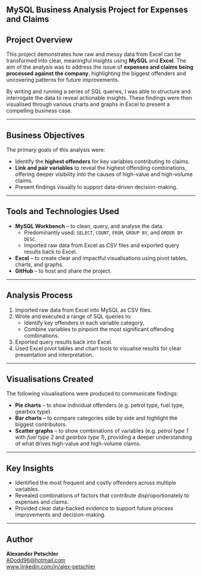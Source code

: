 ## MySQL Business Analysis Project for Expenses and Claims

## Project Overview

This project demonstrates how raw and messy data from Excel can be transformed into clear, meaningful insights using **MySQL** and **Excel**. The aim of the analysis was to address the issue of **expenses and claims being processed against the company**, highlighting the biggest offenders and uncovering patterns for future improvements.

By writing and running a series of SQL queries, I was able to structure and interrogate the data to reveal actionable insights. These findings were then visualised through various charts and graphs in Excel to present a compelling business case.

---

## Business Objectives

The primary goals of this analysis were:

- Identify the **highest offenders** for key variables contributing to claims.
- **Link and pair variables** to reveal the highest offending combinations, offering deeper visibility into the causes of high-value and high-volume claims.
- Present findings visually to support data-driven decision-making.

---

## Tools and Technologies Used

- **MySQL Workbench** – to clean, query, and analyse the data.  
  - Predominantly used: `SELECT`, `COUNT`, `FROM`, `GROUP BY`, and `ORDER BY DESC`.
  - Imported raw data from Excel as CSV files and exported query results back to Excel.
- **Excel** – to create clear and impactful visualisations using pivot tables, charts, and graphs.
- **GitHub** – to host and share the project.

---

## Analysis Process

1. Imported raw data from Excel into MySQL as CSV files.
2. Wrote and executed a range of SQL queries to:
   - Identify key offenders in each variable category.
   - Combine variables to pinpoint the most significant offending combinations.
3. Exported query results back into Excel.
4. Used Excel pivot tables and chart tools to visualise results for clear presentation and interpretation.

---

## Visualisations Created

The following visualisations were produced to communicate findings:

- **Pie charts** – to show individual offenders (e.g. petrol type, fuel type, gearbox type).
- **Bar charts** – to compare categories side by side and highlight the biggest contributors.
- **Scatter graphs** – to show combinations of variables (e.g. *petrol type 1* with *fuel type 2* and *gearbox type 1*), providing a deeper understanding of what drives high-value and high-volume claims.

---

## Key Insights

- Identified the most frequent and costly offenders across multiple variables.
- Revealed combinations of factors that contribute disproportionately to expenses and claims.
- Provided clear data-backed evidence to support future process improvements and decision-making.

---

## Author

**Alexander Petschler**  
ADodd96@hotmail.com  
www.linkedin.com/in/alex-petschler

